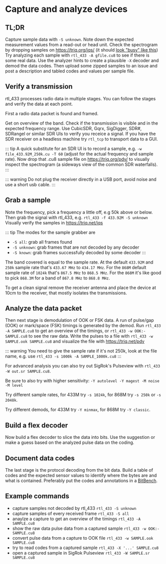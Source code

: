 # Capture and analyze devices

## TL;DR

Capture sample data with `-S unknown`. Note down the expected measurement values from a read-out or head unit.
Check the spectrogram by dropping samples on https://triq.org/iqs/ (it should [look "busy" like this](https://triq.org/iqs/#/honeywell/2Gig-DW10/g001_344.975M_250k.cu8))
Try analyzing each sample with `rtl_433 -A gfile.cu8` to see if there is some real data.
Use the analyzer hints to create a plausible `-X` decoder and demod the data codes.
Then upload some zipped samples to an issue and post a description and tabled codes and values per sample file.

## Verify a transmission

rtl_433 processes radio data in multiple stages. You can follow the stages and verify the data at each point.

First a radio data packet is found and framed.

Get on overview of the band. Check if the transmission is visible and in the expected frequency range.
Use CubicSDR, Gqrx, SigDigger, SDR#, SDRangel or similar SDR UIs to verify you receice a signal.
If you have the SDR receiver on a headless machine try `rtl_tcp` to transport data to a GUI.

::: tip
A quick substitute for an SDR UI is to record a sample, e.g. `-w file_433.92M_250k.cu -T 60` (adjust for the actual frequency and sample rate).
Now drop that .cu8 sample file on https://triq.org/pdv/ to visually inspect the spectrogram (a sideways view of the common SDR waterfalls).
:::

::: warning
Do not plug the receiver directly in a USB port, avoid noise and use a short usb cable.
:::

## Grab a sample

Note the frequency, pick a frequency a little off, e.g 50k above or below.
Then grab the signal with rtl_433, e.g. `rtl_433 -f 433.92M -S unknown`
Visually verify the samples in https://triq.net/iqs

::: tip
The modes for the sample grabber are
- `-S all`: grab all frames found
- `-S unknown`: grab frames that are not decoded by any decoder
- `-S known`: grab frames successfully decoded by some decoder
:::

The band covered is equal to the sample rate.
At the default `433.92M` and `250k` sample rate that's `433.67 MHz` to `434.17 MHz`.
For the `868M` default sample rate of `1024k` that's `867.5 MHz` to `868.5 MHz`.
For the `868M` it's like good to pick `868.3M` for a band of `867.8 MHz` to `868.8 MHz`.

To get a clean signal remove the receiver antenna and place the device at 10cm to the receiver, that mostly isolates the transmissions.

## Analyze the data packet

Then next stage is demodulation of OOK or FSK data.
A run of pulse/gap (OOK) or mark/space (FSK) timings is generated by the demod.
Run `rtl_433 -A SAMPLE.cu8` to get an overview of the timings,
or `rtl_433 -w OOK:- SAMPLE.cu8` to see the raw data.
Write the pulses to a file with `rtl_433 -w SAMPLE.ook SAMPLE.cu8`
and visualize the file with https://triq.net/pdv

::: warning
You need to give the sample rate if it's not 250k, look at the file name, e.g. use `rtl_433 -s 1000k -A SAMPLE_1000k.cu8`
:::

For advanced analysis you can also try out SigRok's Pulseview with `rtl_433 -W out.sr SAMPLE.cu8`.

Be sure to also try with higher sensitivity: `-Y autolevel -Y magest -M noise -M level`

Try different sample rates, for 433M try `-s 1024k`, for 868M try `-s 250k` or  `-s 2048k`.

Try different demods, for 433M try `-Y minmax`, for 868M try `-Y classic`.

## Build a flex decoder

Now build a flex decoder to slice the data into bits.
Use the suggestion or make a guess based on the analyzed pulse data on the coding.

## Document data codes

The last stage is the protocol decoding from the bit data.
Build a table of codes and the expected sensor values to identify where the bytes are and what is contained.
Preferably put the codes and annotations in a [BitBench](https://triq.net/bitbench).

## Example commands

- capture samples not decoded by rtl_433
  `rtl_433 -S unknown`
- capture samples of every received frame
  `rtl_433 -S all`
- anaylze a capture to get an overview of the timings
  `rtl_433 -A SAMPLE.cu8`
- show the raw data pulse data from a captured sample
  `rtl_433 -w OOK:- SAMPLE.cu8`
- convert pulse data from a capture to OOK file
  `rtl_433 -w SAMPLE.ook SAMPLE.cu8`
- try to read codes from a captured sample
  `rtl_433 -X '...' SAMPLE.cu8`
- open a captured sample in SigRok Pulseview
  `rtl_433 -W SAMPLE.sr SAMPLE.cu8`
